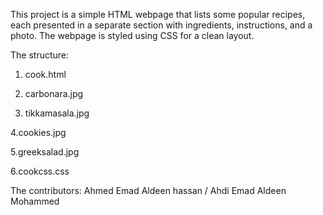 This project is a simple HTML webpage that lists some popular recipes, each presented in a separate section with ingredients, instructions, and a photo. The webpage is styled using CSS for a clean  layout.

The structure:
1. cook.html 

2. carbonara.jpg 

3. tikkamasala.jpg 

4.cookies.jpg

5.greeksalad.jpg 

6.cookcss.css

The contributors:
Ahmed Emad Aldeen hassan /
Ahdi Emad Aldeen Mohammed

